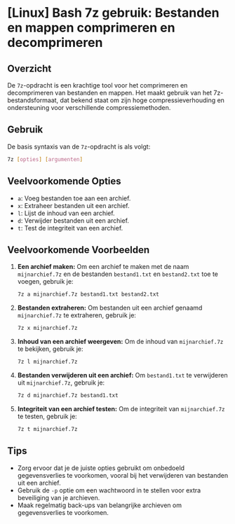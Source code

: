 # [Linux] Bash 7z gebruik: Bestanden en mappen comprimeren en decomprimeren

## Overzicht
De `7z`-opdracht is een krachtige tool voor het comprimeren en decomprimeren van bestanden en mappen. Het maakt gebruik van het 7z-bestandsformaat, dat bekend staat om zijn hoge compressieverhouding en ondersteuning voor verschillende compressiemethoden.

## Gebruik
De basis syntaxis van de `7z`-opdracht is als volgt:

```bash
7z [opties] [argumenten]
```

## Veelvoorkomende Opties
- `a`: Voeg bestanden toe aan een archief.
- `x`: Extraheer bestanden uit een archief.
- `l`: Lijst de inhoud van een archief.
- `d`: Verwijder bestanden uit een archief.
- `t`: Test de integriteit van een archief.

## Veelvoorkomende Voorbeelden

1. **Een archief maken:**
   Om een archief te maken met de naam `mijnarchief.7z` en de bestanden `bestand1.txt` en `bestand2.txt` toe te voegen, gebruik je:

   ```bash
   7z a mijnarchief.7z bestand1.txt bestand2.txt
   ```

2. **Bestanden extraheren:**
   Om bestanden uit een archief genaamd `mijnarchief.7z` te extraheren, gebruik je:

   ```bash
   7z x mijnarchief.7z
   ```

3. **Inhoud van een archief weergeven:**
   Om de inhoud van `mijnarchief.7z` te bekijken, gebruik je:

   ```bash
   7z l mijnarchief.7z
   ```

4. **Bestanden verwijderen uit een archief:**
   Om `bestand1.txt` te verwijderen uit `mijnarchief.7z`, gebruik je:

   ```bash
   7z d mijnarchief.7z bestand1.txt
   ```

5. **Integriteit van een archief testen:**
   Om de integriteit van `mijnarchief.7z` te testen, gebruik je:

   ```bash
   7z t mijnarchief.7z
   ```

## Tips
- Zorg ervoor dat je de juiste opties gebruikt om onbedoeld gegevensverlies te voorkomen, vooral bij het verwijderen van bestanden uit een archief.
- Gebruik de `-p` optie om een wachtwoord in te stellen voor extra beveiliging van je archieven.
- Maak regelmatig back-ups van belangrijke archieven om gegevensverlies te voorkomen.